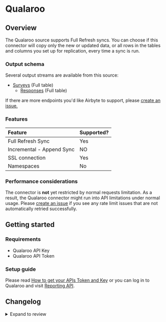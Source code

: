 # Qualaroo

## Overview

The Qualaroo source supports Full Refresh syncs. You can choose if this connector will copy only the new or updated data, or all rows in the tables and columns you set up for replication, every time a sync is run.

### Output schema

Several output streams are available from this source:

- [Surveys](https://help.qualaroo.com/hc/en-us/articles/201969438-The-REST-Reporting-API) \(Full table\)
  - [Responses](https://help.qualaroo.com/hc/en-us/articles/201969438-The-REST-Reporting-API) \(Full table\)

If there are more endpoints you'd like Airbyte to support, please [create an issue.](https://github.com/airbytehq/airbyte/issues/new/choose)

### Features

| Feature                   | Supported? |
| :------------------------ | :--------- |
| Full Refresh Sync         | Yes        |
| Incremental - Append Sync | NO         |
| SSL connection            | Yes        |
| Namespaces                | No         |

### Performance considerations

The connector is **not** yet restricted by normal requests limitation. As a result, the Qualaroo connector might run into API limitations under normal usage. Please [create an issue](https://github.com/airbytehq/airbyte/issues) if you see any rate limit issues that are not automatically retried successfully.

## Getting started

### Requirements

- Qualaroo API Key
- Qualaroo API Token

### Setup guide

<!-- markdown-link-check-disable-next-line -->

Please read [How to get your APIs Token and Key](https://help.qualaroo.com/hc/en-us/articles/201969438-The-REST-Reporting-API) or you can log in to Qualaroo and visit [Reporting API](https://app.qualaroo.com/account).

## Changelog

<details>
  <summary>Expand to review</summary>

| Version | Date       | Pull Request                                             | Subject                                                                                                  |
| :------ | :--------- | :------------------------------------------------------- | :------------------------------------------------------------------------------------------------------- |
| 0.4.21 | 2025-06-28 | [62372](https://github.com/airbytehq/airbyte/pull/62372) | Update dependencies |
| 0.4.20 | 2025-06-21 | [60436](https://github.com/airbytehq/airbyte/pull/60436) | Update dependencies |
| 0.4.19 | 2025-05-10 | [60166](https://github.com/airbytehq/airbyte/pull/60166) | Update dependencies |
| 0.4.18 | 2025-05-03 | [59097](https://github.com/airbytehq/airbyte/pull/59097) | Update dependencies |
| 0.4.17 | 2025-04-19 | [58516](https://github.com/airbytehq/airbyte/pull/58516) | Update dependencies |
| 0.4.16 | 2025-04-12 | [57889](https://github.com/airbytehq/airbyte/pull/57889) | Update dependencies |
| 0.4.15 | 2025-04-05 | [56750](https://github.com/airbytehq/airbyte/pull/56750) | Update dependencies |
| 0.4.14 | 2025-03-22 | [56225](https://github.com/airbytehq/airbyte/pull/56225) | Update dependencies |
| 0.4.13 | 2025-03-08 | [55530](https://github.com/airbytehq/airbyte/pull/55530) | Update dependencies |
| 0.4.12 | 2025-03-01 | [55014](https://github.com/airbytehq/airbyte/pull/55014) | Update dependencies |
| 0.4.11 | 2025-02-23 | [54548](https://github.com/airbytehq/airbyte/pull/54548) | Update dependencies |
| 0.4.10 | 2025-02-15 | [54006](https://github.com/airbytehq/airbyte/pull/54006) | Update dependencies |
| 0.4.9 | 2025-02-08 | [53447](https://github.com/airbytehq/airbyte/pull/53447) | Update dependencies |
| 0.4.8 | 2025-02-01 | [52992](https://github.com/airbytehq/airbyte/pull/52992) | Update dependencies |
| 0.4.7 | 2025-01-25 | [52497](https://github.com/airbytehq/airbyte/pull/52497) | Update dependencies |
| 0.4.6 | 2025-01-18 | [51371](https://github.com/airbytehq/airbyte/pull/51371) | Update dependencies |
| 0.4.5 | 2024-12-28 | [50701](https://github.com/airbytehq/airbyte/pull/50701) | Update dependencies |
| 0.4.4 | 2024-12-21 | [50224](https://github.com/airbytehq/airbyte/pull/50224) | Update dependencies |
| 0.4.3 | 2024-12-14 | [49680](https://github.com/airbytehq/airbyte/pull/49680) | Update dependencies |
| 0.4.2 | 2024-12-12 | [49344](https://github.com/airbytehq/airbyte/pull/49344) | Update dependencies |
| 0.4.1 | 2024-12-11 | [49098](https://github.com/airbytehq/airbyte/pull/49098) | Starting with this version, the Docker image is now rootless. Please note that this and future versions will not be compatible with Airbyte versions earlier than 0.64 |
| 0.4.0 | 2024-10-31 | [47017](https://github.com/airbytehq/airbyte/pull/47017) | Migrate to manifest only format |
| 0.3.24 | 2024-10-28 | [47111](https://github.com/airbytehq/airbyte/pull/47111) | Update dependencies |
| 0.3.23 | 2024-10-12 | [46767](https://github.com/airbytehq/airbyte/pull/46767) | Update dependencies |
| 0.3.22 | 2024-10-05 | [46439](https://github.com/airbytehq/airbyte/pull/46439) | Update dependencies |
| 0.3.21 | 2024-09-28 | [46168](https://github.com/airbytehq/airbyte/pull/46168) | Update dependencies |
| 0.3.20 | 2024-09-21 | [45825](https://github.com/airbytehq/airbyte/pull/45825) | Update dependencies |
| 0.3.19 | 2024-09-14 | [45527](https://github.com/airbytehq/airbyte/pull/45527) | Update dependencies |
| 0.3.18 | 2024-09-07 | [45260](https://github.com/airbytehq/airbyte/pull/45260) | Update dependencies |
| 0.3.17 | 2024-08-31 | [44958](https://github.com/airbytehq/airbyte/pull/44958) | Update dependencies |
| 0.3.16 | 2024-08-24 | [44646](https://github.com/airbytehq/airbyte/pull/44646) | Update dependencies |
| 0.3.15 | 2024-08-17 | [44267](https://github.com/airbytehq/airbyte/pull/44267) | Update dependencies |
| 0.3.14 | 2024-08-12 | [43773](https://github.com/airbytehq/airbyte/pull/43773) | Update dependencies |
| 0.3.13 | 2024-08-10 | [43683](https://github.com/airbytehq/airbyte/pull/43683) | Update dependencies |
| 0.3.12 | 2024-08-03 | [43199](https://github.com/airbytehq/airbyte/pull/43199) | Update dependencies |
| 0.3.11 | 2024-07-27 | [42730](https://github.com/airbytehq/airbyte/pull/42730) | Update dependencies |
| 0.3.10 | 2024-07-25 | [42539](https://github.com/airbytehq/airbyte/pull/42539) | Update manifest with proper param structure |
| 0.3.9 | 2024-07-20 | [42321](https://github.com/airbytehq/airbyte/pull/42321) | Update dependencies |
| 0.3.8 | 2024-07-13 | [41830](https://github.com/airbytehq/airbyte/pull/41830) | Update dependencies |
| 0.3.7 | 2024-07-10 | [41380](https://github.com/airbytehq/airbyte/pull/41380) | Update dependencies |
| 0.3.6 | 2024-07-10 | [41331](https://github.com/airbytehq/airbyte/pull/41331) | Update dependencies |
| 0.3.5 | 2024-07-06 | [40822](https://github.com/airbytehq/airbyte/pull/40822) | Update dependencies |
| 0.3.4 | 2024-06-25 | [40365](https://github.com/airbytehq/airbyte/pull/40365) | Update dependencies |
| 0.3.3 | 2024-06-22 | [40139](https://github.com/airbytehq/airbyte/pull/40139) | Update dependencies |
| 0.3.2 | 2024-06-06 | [39259](https://github.com/airbytehq/airbyte/pull/39259) | [autopull] Upgrade base image to v1.2.2 |
| 0.3.1 | 2024-05-20 | [38381](https://github.com/airbytehq/airbyte/pull/38381) | [autopull] base image + poetry + up_to_date |
| 0.3.0 | 2023-10-25 | [31070](https://github.com/airbytehq/airbyte/pull/31070) | Migrate to low-code framework |
| 0.2.0 | 2023-05-24 | [26491](https://github.com/airbytehq/airbyte/pull/26491) | Remove authSpecification from spec.json as OAuth is not supported by Qualaroo + update stream schema |
| 0.1.2 | 2022-05-24 | [13121](https://github.com/airbytehq/airbyte/pull/13121) | Fix `start_date` and `survey_ids` schema formatting. Separate source and stream files. Add stream_slices |
| 0.1.1 | 2022-05-20 | [13042](https://github.com/airbytehq/airbyte/pull/13042) | Update stream specs |
| 0.1.0 | 2021-08-18 | [8623](https://github.com/airbytehq/airbyte/pull/8623) | New source: Qualaroo |

</details>
